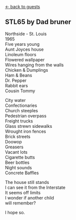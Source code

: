 <div class="goback">
<a href="/guests/">&larr; back to guests</a>
</div>

<h2>STL65 by Dad bruner</h2>
<p>Northside - St. Louis<br>
1965<br>
Five years young<br>
Aunt Joyces house<br>
Linoleum floors<br>
Flowered wallpaper<br>
Wires hanging from the walls<br>
Chicken &amp; Dumplings<br>
Ham &amp; Beans<br>
Dr. Pepper<br>
Rabbit ears<br>
Cousin Tommy</p>
 
 
<p>City water<br>
Confectionaries<br>
Church steeples<br>
Pedestrian overpass<br>
Freight trucks<br>
Glass strewn sidewalks<br>
Wrought iron fences<br>
Brick streets<br>
Doowop<br>
Greasers<br>
Vacant lots<br>
Cigarette butts<br>
Beer bottles<br>
Night sounds<br>
Concrete Baffles</p>
 
<p>The house still stands<br>
I can see it from the Interstate<br>
It seems off limits<br>
I wonder if another child<br>
will remember?</p>
 
<p>I hope so.</p>
 
